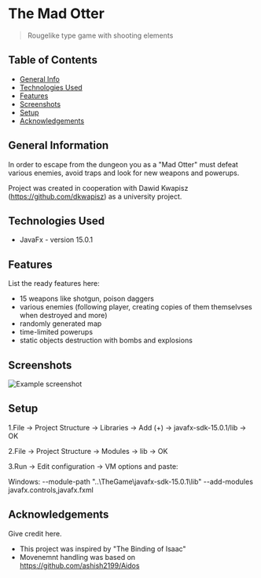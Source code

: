 # The Mad Otter
> Rougelike type game with shooting elements
## Table of Contents
* [General Info](#general-information)
* [Technologies Used](#technologies-used)
* [Features](#features)
* [Screenshots](#screenshots)
* [Setup](#setup)
* [Acknowledgements](#acknowledgements)


## General Information

In order to escape from the dungeon you as a "Mad Otter" must defeat various enemies, avoid traps and look for new weapons and powerups.

Project was created in cooperation with Dawid Kwapisz (https://github.com/dkwapisz) as a university project.


## Technologies Used
- JavaFx - version 15.0.1


## Features
List the ready features here:
- 15 weapons like shotgun, poison daggers
- various enemies (following player, creating copies of them themselvses when destroyed and more)
- randomly generated map
- time-limited powerups
- static objects destruction with bombs and explosions


## Screenshots
![Example screenshot](./img/screenshot.png)
<!-- If you have screenshots you'd like to share, include them here. -->


## Setup
1.File -> Project Structure -> Libraries -> Add (+) -> javafx-sdk-15.0.1/lib -> OK

2.File -> Project Structure -> Modules -> lib -> OK

3.Run -> Edit configuration -> VM options and paste:

Windows: --module-path "..\TheGame\javafx-sdk-15.0.1\lib" --add-modules javafx.controls,javafx.fxml



## Acknowledgements
Give credit here.
- This project was inspired by "The Binding of Isaac"
- Movenemnt handling was based on https://github.com/ashish2199/Aidos
